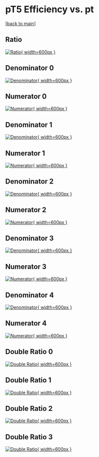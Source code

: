 # pT5 Efficiency vs. pt

[[back to main](./)]



## Ratio

[![Ratio](../mtv/var/pT5_xtr_13_1_eff_pt.png){ width=600px }](../mtv/var/pT5_xtr_13_1_eff_pt.pdf)

## Denominator 0

[![Denominator](../mtv/den/pT5_xtr_13_1_eff_pt_den0.png){ width=600px }](../mtv/den/pT5_xtr_13_1_eff_pt_den0.pdf)

## Numerator 0

[![Numerator](../mtv/num/pT5_xtr_13_1_eff_pt_num0.png){ width=600px }](../mtv/num/pT5_xtr_13_1_eff_pt_num0.pdf)

## Denominator 1

[![Denominator](../mtv/den/pT5_xtr_13_1_eff_pt_den1.png){ width=600px }](../mtv/den/pT5_xtr_13_1_eff_pt_den1.pdf)

## Numerator 1

[![Numerator](../mtv/num/pT5_xtr_13_1_eff_pt_num1.png){ width=600px }](../mtv/num/pT5_xtr_13_1_eff_pt_num1.pdf)

## Denominator 2

[![Denominator](../mtv/den/pT5_xtr_13_1_eff_pt_den2.png){ width=600px }](../mtv/den/pT5_xtr_13_1_eff_pt_den2.pdf)

## Numerator 2

[![Numerator](../mtv/num/pT5_xtr_13_1_eff_pt_num2.png){ width=600px }](../mtv/num/pT5_xtr_13_1_eff_pt_num2.pdf)

## Denominator 3

[![Denominator](../mtv/den/pT5_xtr_13_1_eff_pt_den3.png){ width=600px }](../mtv/den/pT5_xtr_13_1_eff_pt_den3.pdf)

## Numerator 3

[![Numerator](../mtv/num/pT5_xtr_13_1_eff_pt_num3.png){ width=600px }](../mtv/num/pT5_xtr_13_1_eff_pt_num3.pdf)

## Denominator 4

[![Denominator](../mtv/den/pT5_xtr_13_1_eff_pt_den4.png){ width=600px }](../mtv/den/pT5_xtr_13_1_eff_pt_den4.pdf)

## Numerator 4

[![Numerator](../mtv/num/pT5_xtr_13_1_eff_pt_num4.png){ width=600px }](../mtv/num/pT5_xtr_13_1_eff_pt_num4.pdf)

## Double Ratio 0

[![Double Ratio](../mtv/ratio/pT5_xtr_13_1_eff_pt_ratio0.png){ width=600px }](../mtv/ratio/pT5_xtr_13_1_eff_pt_ratio0.pdf)

## Double Ratio 1

[![Double Ratio](../mtv/ratio/pT5_xtr_13_1_eff_pt_ratio1.png){ width=600px }](../mtv/ratio/pT5_xtr_13_1_eff_pt_ratio1.pdf)

## Double Ratio 2

[![Double Ratio](../mtv/ratio/pT5_xtr_13_1_eff_pt_ratio2.png){ width=600px }](../mtv/ratio/pT5_xtr_13_1_eff_pt_ratio2.pdf)

## Double Ratio 3

[![Double Ratio](../mtv/ratio/pT5_xtr_13_1_eff_pt_ratio3.png){ width=600px }](../mtv/ratio/pT5_xtr_13_1_eff_pt_ratio3.pdf)

